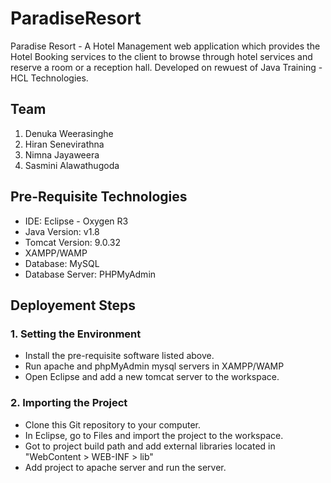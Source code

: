 # ParadiseResort
Paradise Resort - A Hotel Management web application which provides the Hotel Booking services to the client to browse through hotel services and reserve a room or a reception hall. Developed on rewuest of Java Training - HCL Technologies.

## Team
1. Denuka Weerasinghe
2. Hiran Senevirathna
3. Nimna Jayaweera
4. Sasmini Alawathugoda

## Pre-Requisite Technologies
- IDE: Eclipse  -  Oxygen R3
- Java Version: v1.8
- Tomcat Version: 9.0.32
- XAMPP/WAMP
- Database: MySQL
- Database Server: PHPMyAdmin

## Deployement Steps

### 1. Setting the Environment
- Install the pre-requisite software listed above.
- Run apache and phpMyAdmin mysql servers in XAMPP/WAMP 
- Open Eclipse and add a new tomcat server to the workspace.

### 2. Importing the Project
- Clone this Git repository to your computer.
- In Eclipse, go to Files and import the project to the workspace.
- Got to project build path and add external libraries located in "WebContent > WEB-INF > lib"
- Add project to apache server and run the server.